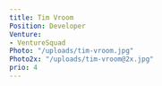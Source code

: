 ```yaml
---
title: Tim Vroom
Position: Developer
Venture:
- VentureSquad
Photo: "/uploads/tim-vroom.jpg"
Photo2x: "/uploads/tim-vroom@2x.jpg"
prio: 4
---
```


